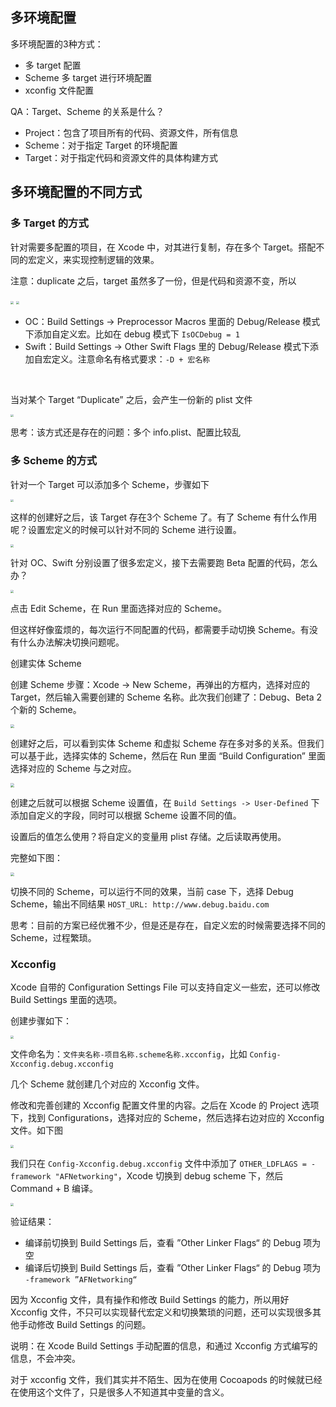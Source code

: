 

## 多环境配置
多环境配置的3种方式：
- 多 target 配置
- Scheme 多 target 进行环境配置
- xconfig 文件配置

QA：Target、Scheme 的关系是什么？
- Project：包含了项目所有的代码、资源文件，所有信息
- Scheme：对于指定 Target 的环境配置
- Target：对于指定代码和资源文件的具体构建方式



##  多环境配置的不同方式

### 多 Target 的方式

针对需要多配置的项目，在 Xcode 中，对其进行复制，存在多个 Target。搭配不同的宏定义，来实现控制逻辑的效果。

注意：duplicate 之后，target 虽然多了一份，但是代码和资源不变，所以

<img src="https://raw.githubusercontent.com/FantasticLBP/knowledge-kit/master/assets/MultipleTargetProjectConfig.png" style="zoom:30%" />



<img src="https://raw.githubusercontent.com/FantasticLBP/knowledge-kit/master/assets/XcodeMacroSupportedWithOCAndSwift.png" style="zoom:30%" />



- OC：Build Settings -> Preprocessor Macros 里面的 Debug/Release 模式下添加自定义宏。比如在 debug 模式下 `IsOCDebug = 1` 
- Swift：Build Settings -> Other Swift Flags 里的 Debug/Release 模式下添加自宏定义。注意命名有格式要求：`-D + 宏名称`

​	



当对某个 Target “Duplicate” 之后，会产生一份新的 plist 文件

<img src="https://raw.githubusercontent.com/FantasticLBP/knowledge-kit/master/assets/MultiplePListAfterDuplicateTarget.png" style="zoom:30%" />





思考：该方式还是存在的问题：多个 info.plist、配置比较乱



### 多 Scheme 的方式

针对一个 Target 可以添加多个 Scheme，步骤如下

<img src="https://raw.githubusercontent.com/FantasticLBP/knowledge-kit/master/assets/XcodeAddScheme.png" style="zoom:30%" />



这样的创建好之后，该 Target 存在3个 Scheme 了。有了 Scheme 有什么作用呢？设置宏定义的时候可以针对不同的 Scheme 进行设置。

<img src="https://raw.githubusercontent.com/FantasticLBP/knowledge-kit/master/assets/AddMacroForDifferentScheme.png" style="zoom:30%" />



针对 OC、Swift 分别设置了很多宏定义，接下去需要跑 Beta 配置的代码，怎么办？

<img src="https://raw.githubusercontent.com/FantasticLBP/knowledge-kit/master/assets/XcodeSwitchSchemeManually.png" style="zoom:30%" />

点击 Edit Scheme，在 Run 里面选择对应的 Scheme。

但这样好像蛮烦的，每次运行不同配置的代码，都需要手动切换 Scheme。有没有什么办法解决切换问题呢。



创建实体 Scheme

创建 Scheme 步骤：Xcode -> New Scheme，再弹出的方框内，选择对应的 Target，然后输入需要创建的 Scheme 名称。此次我们创建了：Debug、Beta 2个新的 Scheme。

<img src="https://raw.githubusercontent.com/FantasticLBP/knowledge-kit/master/assets/XcodeCreateScheme.png" style="zoom:40%" />



创建好之后，可以看到实体 Scheme 和虚拟 Scheme 存在多对多的关系。但我们可以基于此，选择实体的 Scheme，然后在 Run 里面 “Build Configuration” 里面选择对应的 Scheme 与之对应。

<img src="https://raw.githubusercontent.com/FantasticLBP/knowledge-kit/master/assets/XcodeSchemeMatchWithConfigScheme.png" style="zoom:40%" />



创建之后就可以根据 Scheme 设置值，在 `Build Settings -> User-Defined` 下添加自定义的字段，同时可以根据 Scheme 设置不同的值。

设置后的值怎么使用？将自定义的变量用 plist 存储。之后读取再使用。

完整如下图：

<img src="https://raw.githubusercontent.com/FantasticLBP/knowledge-kit/master/assets/SetValueUseDifferentSchemeAndUseViaPlist.png" style="zoom:40%" />



切换不同的 Scheme，可以运行不同的效果，当前 case 下，选择 Debug Scheme，输出不同结果 `HOST_URL: http://www.debug.baidu.com`



思考：目前的方案已经优雅不少，但是还是存在，自定义宏的时候需要选择不同的 Scheme，过程繁琐。



### Xcconfig

Xcode 自带的  Configuration Settings File 可以支持自定义一些宏，还可以修改 Build Settings 里面的选项。

创建步骤如下：

<img src="https://raw.githubusercontent.com/FantasticLBP/knowledge-kit/master/assets/XcodeCreateXCConfig.png" style="zoom:30%" />

文件命名为：`文件夹名称-项目名称.scheme名称.xcconfig`，比如 `Config-Xcconfig.debug.xcconfig`

几个 Scheme 就创建几个对应的 Xcconfig 文件。



修改和完善创建的 Xcconfig 配置文件里的内容。之后在 Xcode 的 Project 选项下，找到 Configurations，选择对应的 Scheme，然后选择右边对应的 Xcconfig 文件。如下图

<img src="https://raw.githubusercontent.com/FantasticLBP/knowledge-kit/master/assets/XcodeSpecifySchemeWithConfig.png" style="zoom:30%" />



我们只在 `Config-Xcconfig.debug.xcconfig` 文件中添加了 `OTHER_LDFLAGS = -framework "AFNetworking"`，Xcode 切换到 debug scheme 下，然后 Command + B 编译。

<img src="https://raw.githubusercontent.com/FantasticLBP/knowledge-kit/master/assets/XcodeDebugXcconfigSpecifyLDLinkFlags.png" style="zoom:30%" />

验证结果：

- 编译前切换到 Build Settings 后，查看 ”Other Linker Flags“ 的 Debug 项为空
- 编译后切换到 Build Settings 后，查看 ”Other Linker Flags“ 的 Debug 项为 `-framework ”AFNetworking“`

因为 Xcconfig 文件，具有操作和修改 Build Settings 的能力，所以用好 Xcconfig 文件，不只可以实现替代宏定义和切换繁琐的问题，还可以实现很多其他手动修改 Build Settings 的问题。



说明：在 Xcode Build Settings 手动配置的信息，和通过 Xcconfig 方式编写的信息，不会冲突。

对于 xcconfig 文件，我们其实并不陌生、因为在使用 Cocoapods 的时候就已经在使用这个文件了，只是很多人不知道其中变量的含义。